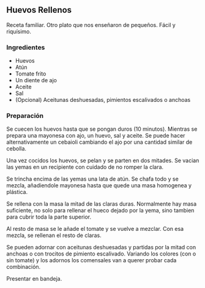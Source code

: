 ## Huevos Rellenos

Receta familiar.
Otro plato que nos enseñaron de pequeños.
Fácil y riquísimo.

### Ingredientes

- Huevos
- Atún
- Tomate frito
- Un diente de ajo
- Aceite
- Sal
- (Opcional) Aceitunas deshuesadas, pimientos escalivados o anchoas


### Preparación

Se cuecen los huevos hasta que se pongan duros (10 minutos).
Mientras se prepara una mayonesa con ajo, un huevo, sal y aceite.
Se puede hacer alternativamente un cebaioli cambiando el ajo por una cantidad similar de cebolla.

Una vez cocidos los huevos, se pelan y se parten en dos mitades.
Se vacian las yemas en un recipiente con cuidado de no romper la clara.

Se trincha encima de las yemas una lata de atún.
Se chafa todo y se mezcla, añadiendole mayonesa hasta que quede una masa homogenea y plástica.

Se rellena con la masa la mitad de las claras duras.
Normalmente hay masa suficiente,
no solo para rellenar el hueco dejado por la yema,
sino tambien para cubrir toda la parte superior.

Al resto de masa se le añade el tomate y se vuelve a mezclar.
Con esa mezcla, se rellenan el resto de claras.

Se pueden adornar con aceitunas deshuesadas y partidas por la mitad
con anchoas o con trocitos de pimiento escalivado.
Variando los colores (con o sin tomate) y los adornos
los comensales van a querer probar cada combinación.

Presentar en bandeja.




